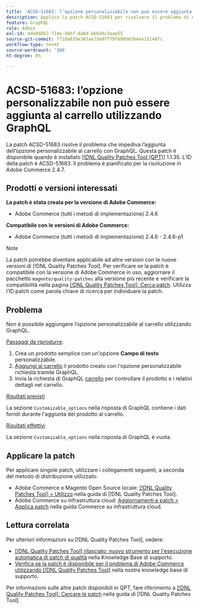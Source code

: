 ```yaml
---
title: 'ACSD-51683: l’opzione personalizzabile non può essere aggiunta al carrello utilizzando GraphQL'
description: Applica la patch ACSD-51683 per risolvere il problema di Adobe Commerce, se non è possibile aggiungere l’opzione personalizzabile al carrello utilizzando GraphQL.
feature: GraphQL
role: Admin
exl-id: 4de0d8b7-714e-4bbf-8a0d-bb6e0c3aae55
source-git-commit: 7718a835e343ae7da9ff79f690503b4ee1d140fc
workflow-type: tm+mt
source-wordcount: '366'
ht-degree: 0%

---
```


# ACSD-51683: l’opzione personalizzabile non può essere aggiunta al carrello utilizzando GraphQL

La patch ACSD-51683 risolve il problema che impediva l’aggiunta dell’opzione personalizzabile al carrello con GraphQL. Questa patch è disponibile quando è installato [[!DNL Quality Patches Tool (QPT)]](/help/announcements/adobe-commerce-announcements/magento-quality-patches-released-new-tool-to-self-serve-quality-patches.md) 1.1.35. L’ID della patch è ACSD-51683. Il problema è pianificato per la risoluzione in Adobe Commerce 2.4.7.

## Prodotti e versioni interessati

**La patch è stata creata per la versione di Adobe Commerce:**

* Adobe Commerce (tutti i metodi di implementazione) 2.4.6

**Compatibile con le versioni di Adobe Commerce:**

* Adobe Commerce (tutti i metodi di implementazione) 2.4.6 - 2.4.6-p1

>[!NOTE]
>
>La patch potrebbe diventare applicabile ad altre versioni con le nuove versioni di [!DNL Quality Patches Tool]. Per verificare se la patch è compatibile con la versione di Adobe Commerce in uso, aggiornare il pacchetto `magento/quality-patches` alla versione più recente e verificare la compatibilità nella pagina [[!DNL Quality Patches Tool]: Cerca patch](https://experienceleague.adobe.com/tools/commerce-quality-patches/index.html). Utilizza l’ID patch come parola chiave di ricerca per individuare la patch.

## Problema

Non è possibile aggiungere l’opzione personalizzabile al carrello utilizzando GraphQL.

<u>Passaggi da riprodurre</u>:

1. Crea un prodotto semplice con un&#39;opzione **Campo di testo** personalizzabile.
1. [Aggiungi al carrello](https://developer.adobe.com/commerce/webapi/graphql/tutorials/checkout/add-product-to-cart/) il prodotto creato con l&#39;opzione personalizzabile richiesta tramite GraphQL.
1. Invia la richiesta di GraphQL [carrello](https://developer.adobe.com/commerce/webapi/graphql/schema/cart/queries/cart/) per controllare il prodotto e i relativi dettagli nel carrello.

<u>Risultati previsti</u>

La sezione `Customizable_options` nella risposta di GraphQL contiene i dati forniti durante l&#39;aggiunta del prodotto al carrello.

<u>Risultati effettivi</u>

La sezione `Customizable_options` nella risposta di GraphQL è vuota.

## Applicare la patch

Per applicare singole patch, utilizzare i collegamenti seguenti, a seconda del metodo di distribuzione utilizzato:

* Adobe Commerce o Magento Open Source locale: [[!DNL Quality Patches Tool] > Utilizzo](https://experienceleague.adobe.com/docs/commerce-operations/tools/quality-patches-tool/usage.html) nella guida di [!DNL Quality Patches Tool].
* Adobe Commerce su infrastruttura cloud: [Aggiornamenti e patch > Applica patch](https://experienceleague.adobe.com/docs/commerce-cloud-service/user-guide/develop/upgrade/apply-patches.html) nella guida Commerce su infrastruttura cloud.

## Lettura correlata

Per ulteriori informazioni su [!DNL Quality Patches Tool], vedere:

* [[!DNL Quality Patches Tool] rilasciato: nuovo strumento per l&#39;esecuzione automatica di patch di qualità](/help/announcements/adobe-commerce-announcements/magento-quality-patches-released-new-tool-to-self-serve-quality-patches.md) nella Knowledge Base di supporto.
* [Verifica se la patch è disponibile per il problema di Adobe Commerce utilizzando  [!DNL Quality Patches Tool]](/help/support-tools/patches-available-in-qpt-tool/check-patch-for-magento-issue-with-magento-quality-patches.md) nella nostra knowledge base di supporto.

Per informazioni sulle altre patch disponibili in QPT, fare riferimento a [[!DNL Quality Patches Tool]: Cercare le patch](https://experienceleague.adobe.com/tools/commerce-quality-patches/index.html) nella guida di [!DNL Quality Patches Tool].
